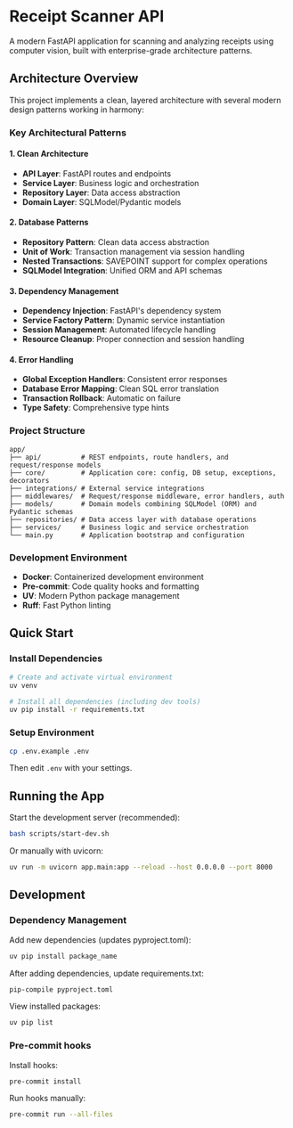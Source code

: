 # Receipt Scanner API

A modern FastAPI application for scanning and analyzing receipts using computer vision, built with enterprise-grade architecture patterns.

## Architecture Overview

This project implements a clean, layered architecture with several modern design patterns working in harmony:

### Key Architectural Patterns

#### 1. Clean Architecture
- **API Layer**: FastAPI routes and endpoints
- **Service Layer**: Business logic and orchestration
- **Repository Layer**: Data access abstraction
- **Domain Layer**: SQLModel/Pydantic models

#### 2. Database Patterns
- **Repository Pattern**: Clean data access abstraction
- **Unit of Work**: Transaction management via session handling
- **Nested Transactions**: SAVEPOINT support for complex operations
- **SQLModel Integration**: Unified ORM and API schemas

#### 3. Dependency Management
- **Dependency Injection**: FastAPI's dependency system
- **Service Factory Pattern**: Dynamic service instantiation
- **Session Management**: Automated lifecycle handling
- **Resource Cleanup**: Proper connection and session handling

#### 4. Error Handling
- **Global Exception Handlers**: Consistent error responses
- **Database Error Mapping**: Clean SQL error translation
- **Transaction Rollback**: Automatic on failure
- **Type Safety**: Comprehensive type hints

### Project Structure
```
app/
├── api/          # REST endpoints, route handlers, and request/response models
├── core/         # Application core: config, DB setup, exceptions, decorators
├── integrations/ # External service integrations
├── middlewares/  # Request/response middleware, error handlers, auth
├── models/       # Domain models combining SQLModel (ORM) and Pydantic schemas
├── repositories/ # Data access layer with database operations
├── services/     # Business logic and service orchestration
└── main.py       # Application bootstrap and configuration
```

### Development Environment

- **Docker**: Containerized development environment
- **Pre-commit**: Code quality hooks and formatting
- **UV**: Modern Python package management
- **Ruff**: Fast Python linting

## Quick Start

### Install Dependencies
```bash
# Create and activate virtual environment
uv venv
```

```bash
# Install all dependencies (including dev tools)
uv pip install -r requirements.txt
```

### Setup Environment
```bash
cp .env.example .env
```
Then edit `.env` with your settings.

## Running the App

Start the development server (recommended):
```bash
bash scripts/start-dev.sh
```

Or manually with uvicorn:
```bash
uv run -m uvicorn app.main:app --reload --host 0.0.0.0 --port 8000
```

## Development

### Dependency Management

Add new dependencies (updates pyproject.toml):
```bash
uv pip install package_name
```

After adding dependencies, update requirements.txt:
```bash
pip-compile pyproject.toml
```

View installed packages:
```bash
uv pip list
```

### Pre-commit hooks

Install hooks:
```bash
pre-commit install
```

Run hooks manually:
```bash
pre-commit run --all-files
```
